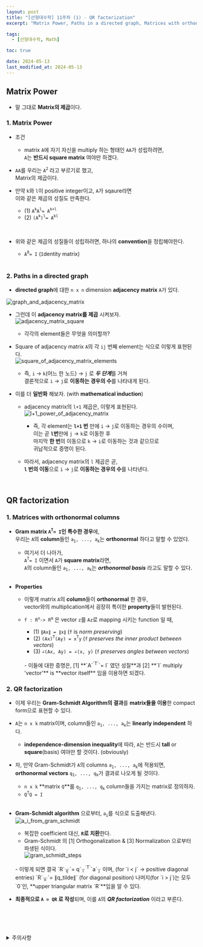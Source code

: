 ```yaml
---
layout: post
title: "[선형대수학] 11주차 (1) - QR factorization"
excerpt: "Matrix Power, Paths in a directed graph, Matrices with orthonormal columns, QR factorization"

tags:
  - [선형대수학, Math]

toc: true

date: 2024-05-13
last_modified_at: 2024-05-13
---
```

## Matrix Power
- 말 그대로 **Matrix의 제곱**이다.  

### 1. Matrix Power
- 조건
  - matrix `A`에 자기 자신을 multiply 하는 형태인 `AA`가 성립하려면,  
  `A`는 **반드시 square matrix** 여야만 하겠다.  

- `AA`를 우리는 `A`<sup>`2`</sup> 라고 부르기로 했고,  
Matrix의 제곱이다.  

- 만약 `k`와 `l`이 positive integer이고, `A`가 sqaure라면   
이와 같은 제곱의 성질도 만족한다.  

  - (1) `A`<sup>`k`</sup>`A`<sup>`l`</sup>`= A`<sup>`k+l`</sup>
  - (2) `(A`<sup>`k`</sup>`)`<sup>`l`</sup>`= A`<sup>`kl`</sup>

<br>

- 위와 같은 제곱의 성질들이 성립하려면, 하나의 **convention**을 정립해야한다.  

  - `A`<sup>`0`</sup>`= I` (`I`dentity matrix)  

  <br>

### 2. Paths in a directed graph
- **directed graph**에 대한 `n x n` dimension **adjacency matrix** `A`가 있다.  

![graph_and_adjacency_matrix](https://i.imgur.com/7mY687U.png)

- 그런데 이 **adjacency matrix를 제곱** 시켜보자.  
![adjacency_matrix_square][def]  
  - 각각의 element들은 무엇을 의미할까?  

- Square of adjacency matrix `A`의 각 `ij` 번째 element는 식으로 이렇게 표현된다.  
![square_of_adjacency_matrix_elements][def2]  
  - 즉, `i` -> `k`(어느 한 노드) -> `j` 로 ***두 단계***를 거쳐  
  결론적으로 `i` -> `j`로 **이동하는 경우의 수**를 나타내게 된다.  

- 이를 더 **일반화** 해보자. (with **mathematical induction**)  
  - adjacency matrix의 `l+1` 제곱은, 이렇게 표현된다.  
  ![l+1_power_of_adjacency_matrix][def3]  
    - 즉, 각 element는 **`l+1` 번** 만에 `i` -> `j`로 이동하는 경우의 수이며,  
    이는 곧 **`l`번**만에 `j` -> `k`로 이동한 후  
    마지막 **한 번**의 이동으로 `k` -> `i`로 이동하는 것과 같으므로  
    귀납적으로 증명이 된다.  

  - 따라서, adjacency matrix의 `l` 제곱은 곧,  
  **`l` 번의 이동**으로 `i` -> `j`로 **이동하는 경우의 수**를 나타낸다.  

<br>

## QR factorization
### 1. Matrices with orthonormal columns  
- **Gram matrix `A`<sup>`T`</sup>`= I`인 특수한 경우**에,  
우리는 `A`의 **column**들인 `a`<sub>`1`</sub>`, ..., a`<sub>`k`</sub>는 **orthonormal** 하다고 말할 수 있었다.  

  - 여기서 더 나아가,  
  `A`<sup>`T`</sup>`= I` 이면서 `A`가 **square matrix**라면,  
  `A`의 column들인 `a`<sub>`1`</sub>`, ..., a`<sub>`k`</sub>는 ***orthonormal basis*** 라고도 말할 수 있다.  

  <br>

- **Properties**
  - 이렇게 matrix `A`의 **column**들이 **orthonormal** 한 경우,  
  vector와의 multiplication에서 굉장히 특이한 **property**들이 발현된다.  

  - `f : R`<sup>`n`</sup>`-> R`<sup>`m`</sup> 은 vector `z`를 `Az`로 mapping 시키는 function 일 때,  

    - (1) `∥Ax∥ = ∥x∥` (`f` is *norm preserving*)  
    - (2) `(Ax)`<sup>`T`</sup>`(Ay) = x`<sup>`T`</sup>`y` (`f` *preserves the inner product between vectors*)  
    - (3) `∠(Ax, Ay) = ∠(x, y)` (`f` *preserves angles between vectors*)  
    <br>
    - 이들에 대한 증명은,  
    [1] **`A`<sup>`T`</sup>`= I` 였던 성질**과  
    [2] **`I` multiply 'vector'** is **vector itself** 임을 이용하면 되겠다.  

    <br>

### 2. QR factorization
- 이제 우리는 **Gram-Schmidt Algorithm의 결과**를 **matrix들을 이용**한 compact form으로 표현할 수 있다.  

- `A`는 `n x k` matrix이며, column들인 `a`<sub>`1`</sub>`, ..., a`<sub>`k`</sub>는 **linearly independent** 하다.  
  - **independence-dimension inequality**에 따라, `A`는 반드시 **tall** or **square**(basis) 여야만 할 것이다. (obviously)  

- 자, 만약 Gram-Schmidt가 `A`의 columns `a`<sub>`1`</sub>`, ..., a`<sub>`k`</sub>에 적용되면,  
**orthonormal vectors** `q`<sub>`1`</sub>`, ..., q`<sub>`k`</sub>가 결과로 나오게 될 것이다.  
  - `n x k` **matrix `Q`**를 `q`<sub>`1`</sub>`, ..., q`<sub>`k`</sub> column들을 가지는 matrix로 정의하자.  
  - `Q`<sup>`T`</sup>`Q = I`  

  <br>

- **Gram-Schmidt algorithm** 으로부터, `a`<sub>`i`</sub>를 식으로 도출해낸다.  
![a_i_from_gram_schmidt][def4]
  - 복잡한 coefficient 대신, **`R`로 치환**한다.  
  - Gram-Schmidt 의 [1] Orthogonalization & [3] Normalization 으로부터 파생된 식이다.  
  ![gram_schmidt_steps][def5]  
  <br>
  - 이렇게 되면 결국 `R`<sub>`ij`</sub>`= q`<sub>`i`</sub><sup>`T`</sup>`a`<sub>`j`</sub> 이며, (for `i < j` -> positive diagonal entries)  
  `R`<sub>`ii`</sub>`= ∥q_tilde∥` (for diagonal position)  
  나머지(for `i > j`)는 모두 `0`인, **upper triangular matrix `R`**임을 알 수 있다.  

- **최종적으로 `A = QR` 로 작성**되며, 이를 `A`의 ***QR factorization*** 이라고 부른다.  

<br>
<br>
<br>
<br>
<details>
<summary>주의사항</summary>
<div markdown="1">

이 포스팅은 강원대학교 김도형 교수님의 선형대수학 수업을 들으며 내용을 정리 한 것입니다.  
수업 내용에 대한 저작권은 교수님께 있으니,  
다른 곳으로의 무분별한 내용 복사를 자제해 주세요.

</div>
</details>

[def]: https://i.imgur.com/D6T30e9.png
[def2]: https://i.imgur.com/N9PS123.png
[def3]: https://i.imgur.com/XKMkzbo.png
[def4]: https://i.imgur.com/1GlgKi0.png
[def5]: https://i.imgur.com/P5y2zC0.png